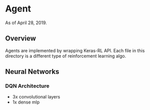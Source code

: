 # Agent
As of April 28, 2019.

## Overview
Agents are implemented by wrapping Keras-RL API. Each file in
this directory is a different type of reinforcement learning algo.


## Neural Networks
### DQN Architecture
- 3x convolutional layers
- 1x dense mlp